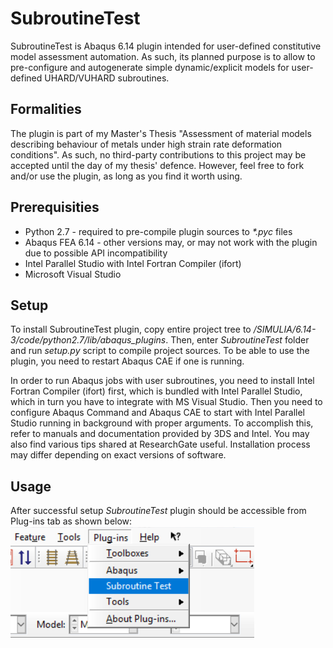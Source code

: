 # SubroutineTest

SubroutineTest is Abaqus 6.14 plugin intended for user-defined constitutive model assessment automation. As such, its planned purpose is to allow to pre-configure and autogenerate simple dynamic/explicit models for user-defined UHARD/VUHARD subroutines.

## Formalities

The plugin is part of my Master's Thesis "Assessment of material models describing behaviour of metals under high strain rate deformation conditions". As such, no third-party contributions to this project may be accepted until the day of my thesis' defence. However, feel free to fork and/or use the plugin, as long as you find it worth using.

## Prerequisities

* Python 2.7 - required to pre-compile plugin sources to *\*.pyc* files
* Abaqus FEA 6.14 - other versions may, or may not work with the plugin due to possible API incompatibility
* Intel Parallel Studio with Intel Fortran Compiler (ifort)
* Microsoft Visual Studio

## Setup

To install SubroutineTest plugin, copy entire project tree to *<Abaqus installation directory>/SIMULIA/6.14-3/code/python2.7/lib/abaqus_plugins*. 
Then, enter *SubroutineTest* folder and run *setup.py* script to compile project sources. To be able to use the plugin, you need to restart Abaqus CAE if one is running.

In order to run Abaqus jobs with user subroutines, you need to install Intel Fortran Compiler (ifort) first, which is bundled with Intel Parallel Studio, which in turn you have to integrate with MS Visual Studio. Then you need to configure Abaqus Command and Abaqus CAE to start with Intel Parallel Studio running in background with proper arguments. To accomplish this, refer to manuals and documentation provided by 3DS and Intel. You may also find various tips shared at ResearchGate useful. Installation process may differ depending on exact versions of software.

## Usage

After successful setup *SubroutineTest* plugin should be accessible from Plug-ins tab as shown below:
![plugin_run.png](./resources/plugin_run.PNG)
